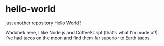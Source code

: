 # hello-world
just another repository
Hello World ! 

Waduhek here, I like Node.js and CoffeeScript (that's what I'm made of!).
I've had tacos on the moon and find them far superior to Earth tacos.
